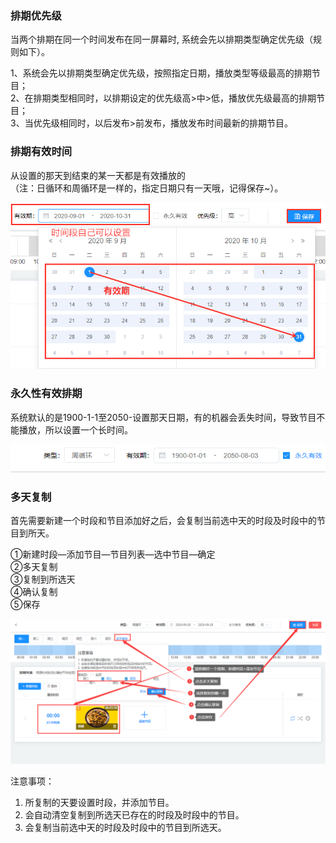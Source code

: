 ### 排期优先级
当两个排期在同一个时间发布在同一屏幕时, 系统会先以排期类型确定优先级（规则如下）。

1、系统会先以排期类型确定优先级，按照指定日期，播放类型等级最高的排期节目；   
2、在排期类型相同时，以排期设定的优先级高>中>低，播放优先级最高的排期节目；   
3、当优先级相同时，以后发布>前发布，播放发布时间最新的排期节目。

### 排期有效时间
从设置的那天到结束的某一天都是有效播放的                
（注：日循环和周循环是一样的，指定日期只有一天哦，记得保存~）。

![avatar](../images/channel/5.png)

### 永久性有效排期
系统默认的是1900-1-1至2050-设置那天日期，有的机器会丢失时间，导致节目不能播放，所以设置一个长时间。

![avatar](../images/channel/5-1.png)

### 多天复制
首先需要新建一个时段和节目添加好之后，会复制当前选中天的时段及时段中的节目到所天。

①新建时段—添加节目—节目列表—选中节目—确定   
②多天复制  
③复制到所选天  
④确认复制      
⑤保存

![avatar](../images/channel/6-1.png)

注意事项：
1. 所复制的天要设置时段，并添加节目。
2. 会自动清空复制到所选天已存在的时段及时段中的节目。
3. 会复制当前选中天的时段及时段中的节目到所选天。
